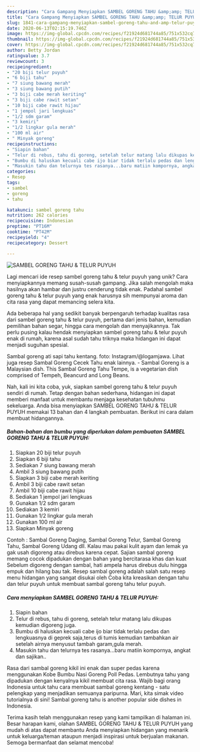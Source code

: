 ```yaml
---
description: "Cara Gampang Menyiapkan SAMBEL GORENG TAHU &amp;amp; TELUR PUYUH Anti Gagal"
title: "Cara Gampang Menyiapkan SAMBEL GORENG TAHU &amp;amp; TELUR PUYUH Anti Gagal"
slug: 1841-cara-gampang-menyiapkan-sambel-goreng-tahu-and-amp-telur-puyuh-anti-gagal
date: 2020-06-13T02:15:19.746Z
image: https://img-global.cpcdn.com/recipes/f21924d681744a85/751x532cq70/sambel-goreng-tahu-telur-puyuh-foto-resep-utama.jpg
thumbnail: https://img-global.cpcdn.com/recipes/f21924d681744a85/751x532cq70/sambel-goreng-tahu-telur-puyuh-foto-resep-utama.jpg
cover: https://img-global.cpcdn.com/recipes/f21924d681744a85/751x532cq70/sambel-goreng-tahu-telur-puyuh-foto-resep-utama.jpg
author: Betty Jordan
ratingvalue: 3.7
reviewcount: 3
recipeingredient:
- "20 biji telur puyuh"
- "6 biji tahu"
- "7 siung bawang merah"
- "3 siung bawang putih"
- "3 biji cabe merah keriting"
- "3 biji cabe rawit setan"
- "10 biji cabe rawit hijau"
- "1 jempol jari lengkuas"
- "1/2 sdm garam"
- "3 kemiri"
- "1/2 lingkar gula merah"
- "100 ml air"
- " Minyak goreng"
recipeinstructions:
- "Siapin bahan"
- "Telur di rebus, tahu di goreng, setelah telur matang lalu dikupas kemudian digoreng juga."
- "Bumbu di haluskan kecuali cabe ijo biar tidak terlalu pedas dan lengkuasnya di geprek saja,terus di tumis kemudian tambahkan air setelah airnya menyusut tambah garam,gula merah."
- "Masukin tahu dan telurnya tes rasanya...baru matiin kompornya, angkat dan sajikan.."
categories:
- Resep
tags:
- sambel
- goreng
- tahu

katakunci: sambel goreng tahu 
nutrition: 262 calories
recipecuisine: Indonesian
preptime: "PT16M"
cooktime: "PT42M"
recipeyield: "4"
recipecategory: Dessert

---
```



![SAMBEL GORENG TAHU &amp; TELUR PUYUH](https://img-global.cpcdn.com/recipes/f21924d681744a85/751x532cq70/sambel-goreng-tahu-telur-puyuh-foto-resep-utama.jpg)

Lagi mencari ide resep sambel goreng tahu &amp; telur puyuh yang unik? Cara menyiapkannya memang susah-susah gampang. Jika salah mengolah maka hasilnya akan hambar dan justru cenderung tidak enak. Padahal sambel goreng tahu &amp; telur puyuh yang enak harusnya sih mempunyai aroma dan cita rasa yang dapat memancing selera kita.

Ada beberapa hal yang sedikit banyak berpengaruh terhadap kualitas rasa dari sambel goreng tahu &amp; telur puyuh, pertama dari jenis bahan, kemudian pemilihan bahan segar, hingga cara mengolah dan menyajikannya. Tak perlu pusing kalau hendak menyiapkan sambel goreng tahu &amp; telur puyuh enak di rumah, karena asal sudah tahu triknya maka hidangan ini dapat menjadi suguhan spesial.

Sambal goreng ati sapi tahu kentang. foto: Instagram/@logamjawa. Lihat juga resep Sambal Goreng Cecek Tahu enak lainnya. - Sambal Goreng is a Malaysian dish. This Sambal Goreng Tahu Tempe, is a vegetarian dish comprised of Tempeh, Beancurd and Long Beans.


Nah, kali ini kita coba, yuk, siapkan sambel goreng tahu &amp; telur puyuh sendiri di rumah. Tetap dengan bahan sederhana, hidangan ini dapat memberi manfaat untuk membantu menjaga kesehatan tubuhmu sekeluarga. Anda bisa menyiapkan SAMBEL GORENG TAHU &amp; TELUR PUYUH memakai 13 bahan dan 4 langkah pembuatan. Berikut ini cara dalam membuat hidangannya.

<!--inarticleads1-->

##### Bahan-bahan dan bumbu yang diperlukan dalam pembuatan SAMBEL GORENG TAHU &amp; TELUR PUYUH:

1. Siapkan 20 biji telur puyuh
1. Siapkan 6 biji tahu
1. Sediakan 7 siung bawang merah
1. Ambil 3 siung bawang putih
1. Siapkan 3 biji cabe merah keriting
1. Ambil 3 biji cabe rawit setan
1. Ambil 10 biji cabe rawit hijau
1. Sediakan 1 jempol jari lengkuas
1. Gunakan 1/2 sdm garam
1. Sediakan 3 kemiri
1. Gunakan 1/2 lingkar gula merah
1. Gunakan 100 ml air
1. Siapkan  Minyak goreng


Contoh : Sambal Goreng Daging, Sambal Goreng Telur, Sambal Goreng Tahu, Sambal Goreng Udang dll. Kalau mau pakai kulit ayam dan lemak ya gak usah digoreng atau direbus karena cepat. Sajian sambal goreng memang cocok dipadukan dengan bahan yang bercitarasa khas dan kuat Sebelum digoreng dengan sambal, hati ampela harus direbus dulu hingga empuk dan hilang bau tak. Resep sambal goreng adalah salah satu resep menu hidangan yang sangat disukai oleh Coba kita kreasikan dengan tahu dan telur puyuh untuk membuat sambal goreng tahu telur puyuh. 

<!--inarticleads2-->

##### Cara menyiapkan SAMBEL GORENG TAHU &amp; TELUR PUYUH:

1. Siapin bahan
1. Telur di rebus, tahu di goreng, setelah telur matang lalu dikupas kemudian digoreng juga.
1. Bumbu di haluskan kecuali cabe ijo biar tidak terlalu pedas dan lengkuasnya di geprek saja,terus di tumis kemudian tambahkan air setelah airnya menyusut tambah garam,gula merah.
1. Masukin tahu dan telurnya tes rasanya...baru matiin kompornya, angkat dan sajikan..


Rasa dari sambal goreng kikil ini enak dan super pedas karena menggunakan Kobe Bumbu Nasi Goreng Poll Pedas. Lembutnya tahu yang dipadukan dengan kenyalnya kikil membuat cita rasa. Wajib bagi orang Indonesia untuk tahu cara membuat sambal goreng kentang - satu pelengkap yang menjadikan semuanya paripurna. Mari, kita simak video tutorialnya di sini! Sambal goreng tahu is another popular side dishes in Indonesia. 

Terima kasih telah menggunakan resep yang kami tampilkan di halaman ini. Besar harapan kami, olahan SAMBEL GORENG TAHU &amp; TELUR PUYUH yang mudah di atas dapat membantu Anda menyiapkan hidangan yang menarik untuk keluarga/teman ataupun menjadi inspirasi untuk berjualan makanan. Semoga bermanfaat dan selamat mencoba!
